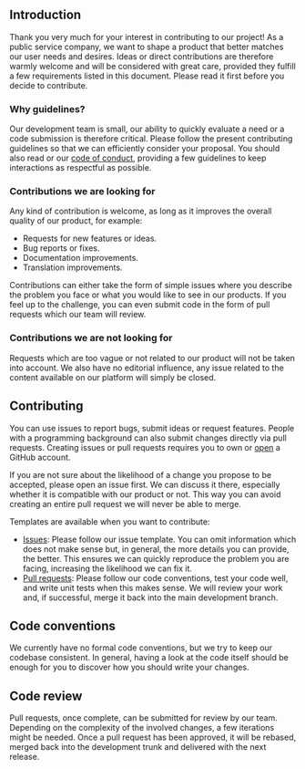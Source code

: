 ## Introduction

Thank you very much for your interest in contributing to our project! As a public service company, we want to shape a product that better matches our user needs and desires. Ideas or direct contributions are therefore warmly welcome and will be considered with great care, provided they fulfill a few requirements listed in this document. Please read it first before you decide to contribute.

### Why guidelines?

Our development team is small, our ability to quickly evaluate a need or a code submission is therefore critical. Please follow the present contributing guidelines so that we can efficiently consider your proposal. You should also read or our [code of conduct](CODE_OF_CONDUCT.md), providing a few guidelines to keep interactions as respectful as possible.

### Contributions we are looking for

Any kind of contribution is welcome, as long as it improves the overall quality of our product, for example:

* Requests for new features or ideas.
* Bug reports or fixes.
* Documentation improvements.
* Translation improvements.

Contributions can either take the form of simple issues where you describe the problem you face or what you would like to see in our products. If you feel up to the challenge, you can even submit code in the form of pull requests which our team will review.

### Contributions we are not looking for

Requests which are too vague or not related to our product will not be taken into account. We also have no editorial influence, any issue related to the content available on our platform will simply be closed.

## Contributing

You can use issues to report bugs, submit ideas or request features. People with a programming background can also submit changes directly via pull requests. Creating issues or pull requests requires you to own or [open](https://github.com/join) a GitHub account.

If you are not sure about the likelihood of a change you propose to be accepted, please open an issue first. We can discuss it there, especially whether it is compatible with our product or not. This way you can avoid creating an entire pull request we will never be able to merge.

Templates are available when you want to contribute:

* [Issues](https://github.com/SRGSSR/srgdataprovider-ios/issues/new): Please follow our issue template. You can omit information which does not make sense but, in general, the more details you can provide, the better. This ensures we can quickly reproduce the problem you are facing, increasing the likelihood we can fix it. 
* [Pull requests](https://github.com/SRGSSR/srgdataprovider-ios/compare): Please follow our code conventions, test your code well, and write unit tests when this makes sense. We will review your work and, if successful, merge it back into the main development branch.

## Code conventions

We currently have no formal code conventions, but we try to keep our codebase consistent. In general, having a look at the code itself should be enough for you to discover how you should write your changes.

## Code review

Pull requests, once complete, can be submitted for review by our team. Depending on the complexity of the involved changes, a few iterations might be needed. Once a pull request has been approved, it will be rebased, merged back into the development trunk and delivered with the next release.